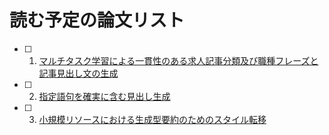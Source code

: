# 読む予定の論文リスト
- [ ] 1. [マルチタスク学習による一貫性のある求人記事分類及び職種フレーズと記事見出し文の生成](https://www.anlp.jp/proceedings/annual_meeting/2019/pdf_dir/P7-9.pdf)
- [ ] 2. [指定語句を確実に含む見出し生成](https://www.anlp.jp/proceedings/annual_meeting/2021/pdf_dir/B6-4.pdf)
- [ ] 3. [小規模リソースにおける生成型要約のためのスタイル転移](https://www.anlp.jp/proceedings/annual_meeting/2020/pdf_dir/A4-1.pdf)
